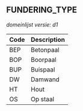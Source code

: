 ## FUNDERING_TYPE

*domeinlijst versie: d1* 

 |Code |Description	|
|	---	|	---	|
| BEP | Betonpaal |
| BOP | Boorpaal |
| BUP | Buispaal |
| DW | Damwand |
| HT | Hout |
| OS | Op staal |
